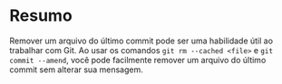 # Resumo

Remover um arquivo do último commit pode ser uma habilidade útil ao trabalhar com Git. Ao usar os comandos `git rm --cached <file>` e `git commit --amend`, você pode facilmente remover um arquivo do último commit sem alterar sua mensagem.
